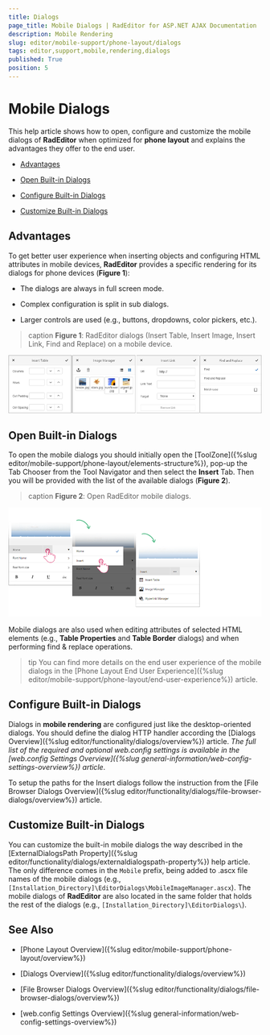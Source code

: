 ```yaml
---
title: Dialogs
page_title: Mobile Dialogs | RadEditor for ASP.NET AJAX Documentation
description: Mobile Rendering
slug: editor/mobile-support/phone-layout/dialogs
tags: editor,support,mobile,rendering,dialogs
published: True
position: 5
---
```


# Mobile Dialogs

This help article shows how to open, configure and customize the mobile dialogs of **RadEditor** when optimized for **phone layout** and explains the advantages they offer to the end user. 

* [Advantages](#advantages)

* [Open Built-in Dialogs](#open-built-in-dialogs)

* [Configure Built-in Dialogs](#configure-built-in-dialogs)

* [Customize Built-in Dialogs](#customize-built-in-dialogs)

## Advantages

To get better user experience when inserting objects and configuring HTML attributes in mobile devices, **RadEditor** provides a specific rendering for its dialogs for phone devices (**Figure 1**):

* The dialogs are always in full screen mode.

* Complex configuration is split in sub dialogs.

* Larger controls are used (e.g., buttons, dropdowns, color pickers, etc.).

>caption **Figure 1**: RadEditor dialogs (Insert Table, Insert Image, Insert Link, Find and Replace) on a mobile device.

![RadEditor Mobile Dialogs](./images/AJAX_RadEditor_Adaptive_Dialogs.png) 

## Open Built-in Dialogs

To open the mobile dialogs you should initially open the [ToolZone]({%slug editor/mobile-support/phone-layout/elements-structure%}), pop-up the Tab Chooser from the Tool Navigator and then select the **Insert** Tab. Then you will be provided with the list of the available dialogs (**Figure 2**).

>caption **Figure 2**: Open RadEditor mobile dialogs.

![Open RadEditor Mobile Dialogs](./images/AJAX_RadEditor_Adaptive_OpenMobileDialogs.png)

Mobile dialogs are also used when editing attributes of selected HTML elements (e.g., **Table Properties** and **Table Border** dialogs) and when performing find & replace operations.

>tip You can find more details on the end user experience of the mobile dialogs in the [Phone Layout End User Experience]({%slug editor/mobile-support/phone-layout/end-user-experience%}) article.

## Configure Built-in Dialogs

Dialogs in **mobile rendering** are configured just like the desktop-oriented dialogs. You should define the dialog HTTP handler according the [Dialogs Overview]({%slug editor/functionality/dialogs/overview%}) article. *The full list of the required and optional web.config settings is available in the [web.config Settings Overview]({%slug general-information/web-config-settings-overview%}) article*.

To setup the paths for the Insert dialogs follow the instruction from the [File Browser Dialogs Overview]({%slug editor/functionality/dialogs/file-browser-dialogs/overview%}) article.

## Customize Built-in Dialogs

You can customize the built-in mobile dialogs the way described in the [ExternalDialogsPath Property]({%slug editor/functionality/dialogs/externaldialogspath-property%}) help article. The only difference comes in the `Mobile` prefix, being added to .ascx file names of the mobile dialogs (e.g., `[Installation_Directory]\EditorDialogs\MobileImageManager.ascx`). The mobile dialogs of **RadEditor** are also located in the same folder that holds the rest of the dialogs (e.g., `[Installation_Directory]\EditorDialogs\`).


## See Also

* [Phone Layout Overview]({%slug editor/mobile-support/phone-layout/overview%})

* [Dialogs Overview]({%slug editor/functionality/dialogs/overview%})

* [File Browser Dialogs Overview]({%slug editor/functionality/dialogs/file-browser-dialogs/overview%})

* [web.config Settings Overview]({%slug general-information/web-config-settings-overview%})
